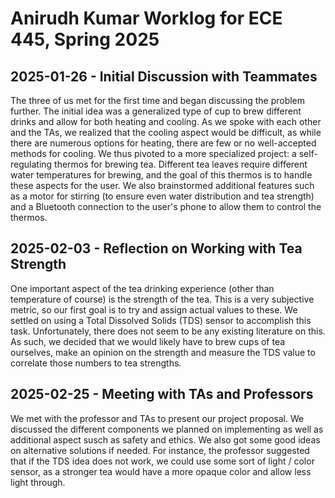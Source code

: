 # Anirudh Kumar Worklog for ECE 445, Spring 2025

## 2025-01-26 - Initial Discussion with Teammates

The three of us met for the first time and began discussing the problem further. The initial idea was a generalized type of cup to brew different drinks and allow for both heating and cooling. As we spoke with each other and the TAs, we realized that the cooling aspect would be difficult, as while there are numerous options for heating, there are few or no well-accepted methods for cooling. We thus pivoted to a more specialized project: a self-regulating thermos for brewing tea. Different tea leaves require different water temperatures for brewing, and the goal of this thermos is to handle these aspects for the user. We also brainstormed additional features such as a motor for stirring (to ensure even water distribution and tea strength) and a Bluetooth connection to the user's phone to allow them to control the thermos.

## 2025-02-03 - Reflection on Working with Tea Strength

One important aspect of the tea drinking experience (other than temperature of course) is the strength of the tea. This is a very subjective metric, so our first goal is to try and assign actual values to these. We settled on using a Total Dissolved Solids (TDS) sensor to accomplish this task. Unfortunately, there does not seem to be any existing literature on this. As such, we decided that we would likely have to brew cups of tea ourselves, make an opinion on the strength and measure the TDS value to correlate those numbers to tea strengths.

## 2025-02-25 - Meeting with TAs and Professors

We met with the professor and TAs to present our project proposal. We discussed the different components we planned on implementing as well as additional aspect susch as safety and ethics. We also got some good ideas on alternative solutions if needed. For instance, the professor suggested that if the TDS idea does not work, we could use some sort of light / color sensor, as a stronger tea would have a more opaque color and allow less light through.